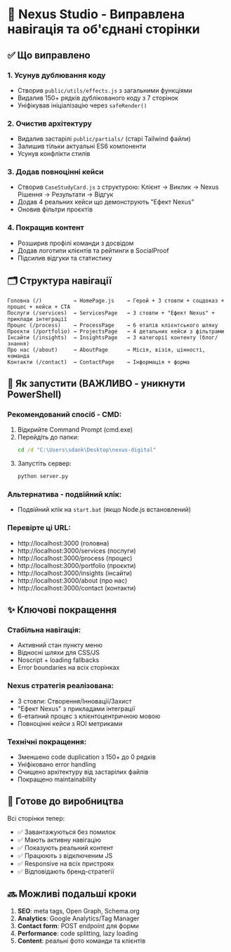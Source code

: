 # 🚀 Nexus Studio - Виправлена навігація та об'єднані сторінки

## ✅ Що виправлено

### 1. **Усунув дублювання коду**
- Створив `public/utils/effects.js` з загальними функціями
- Видалив 150+ рядків дублікованого коду з 7 сторінок
- Уніфікував ініціалізацію через `safeRender()`

### 2. **Очистив архітектуру**
- Видалив застарілі `public/partials/` (старі Tailwind файли)
- Залишив тільки актуальні ES6 компоненти
- Усунув конфлікти стилів

### 3. **Додав повноцінні кейси**
- Створив `CaseStudyCard.js` з структурою: Клієнт → Виклик → Nexus Рішення → Результати → Відгук
- Додав 4 реальних кейси що демонструють "Ефект Nexus"
- Оновив фільтри проєктів

### 4. **Покращив контент**
- Розширив профілі команди з досвідом
- Додав логотипи клієнтів та рейтинги в SocialProof
- Підсилив відгуки та статистику

## 🗂️ Структура навігації

```
Головна (/)          → HomePage.js    → Герой + 3 стовпи + соцдоказ + процес + кейси + CTA
Послуги (/services)  → ServicesPage   → 3 стовпи + "Ефект Nexus" + приклади інтеграції
Процес (/process)    → ProcessPage    → 6 етапів клієнтського шляху
Проєкти (/portfolio) → ProjectsPage   → 4 детальних кейси з фільтрами
Інсайти (/insights)  → InsightsPage   → 3 категорії контенту (блог/знання)
Про нас (/about)     → AboutPage      → Місія, візія, цінності, команда
Контакти (/contact)  → ContactPage    → Інформація + форма
```

## 🔧 Як запустити (ВАЖЛИВО - уникнути PowerShell)

### Рекомендований спосіб - CMD:
1. Відкрийте Command Prompt (cmd.exe)
2. Перейдіть до папки:
   ```cmd
   cd /d "C:\Users\sdank\Desktop\nexus-digital"
   ```
3. Запустіть сервер:
   ```cmd
   python server.py
   ```

### Альтернатива - подвійний клік:
- Подвійний клік на `start.bat` (якщо Node.js встановлений)

### Перевірте ці URL:
- http://localhost:3000 (головна)
- http://localhost:3000/services (послуги)
- http://localhost:3000/process (процес)
- http://localhost:3000/portfolio (проєкти)
- http://localhost:3000/insights (інсайти)
- http://localhost:3000/about (про нас)
- http://localhost:3000/contact (контакти)

## ✨ Ключові покращення

### **Стабільна навігація:**
- Активний стан пункту меню
- Відносні шляхи для CSS/JS
- Noscript + loading fallbacks
- Error boundaries на всіх сторінках

### **Nexus стратегія реалізована:**
- 3 стовпи: Створення/Інновації/Захист
- "Ефект Nexus" з прикладами інтеграції
- 6-етапний процес з клієнтоцентричною мовою
- Повноцінні кейси з ROI метриками

### **Технічні покращення:**
- Зменшено code duplication з 150+ до 0 рядків
- Уніфіковано error handling
- Очищено архітектуру від застарілих файлів
- Покращено maintainability

## 🎯 Готове до виробництва

Всі сторінки тепер:
- ✅ Завантажуються без помилок
- ✅ Мають активну навігацію  
- ✅ Показують реальний контент
- ✅ Працюють з відключеним JS
- ✅ Responsive на всіх пристроях
- ✅ Відповідають бренд-стратегії

## 🔜 Можливі подальші кроки

1. **SEO**: meta tags, Open Graph, Schema.org
2. **Analytics**: Google Analytics/Tag Manager
3. **Contact form**: POST endpoint для форми
4. **Performance**: code splitting, lazy loading
5. **Content**: реальні фото команди та клієнтів